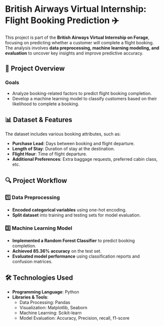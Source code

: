 # British Airways Virtual Internship: Flight Booking Prediction ✈️  

This project is part of the **British Airways Virtual Internship on Forage**, focusing on predicting whether a customer will complete a flight booking. The analysis involves **data preprocessing, machine learning modeling, and evaluation** to uncover key insights and improve predictive accuracy.  

## 📌 Project Overview  
### Goals  
- Analyze booking-related factors to predict flight booking completion.  
- Develop a machine learning model to classify customers based on their likelihood to complete a booking.   

## 📊 Dataset & Features  
The dataset includes various booking attributes, such as:  
- **Purchase Lead**: Days between booking and flight departure.  
- **Length of Stay**: Duration of stay at the destination.  
- **Flight Hour**: Time of flight departure.  
- **Additional Preferences**: Extra baggage requests, preferred cabin class, etc.  

## 🔍 Project Workflow  
### 1️⃣ Data Preprocessing  
- **Encoded categorical variables** using one-hot encoding.  
- **Split dataset** into training and testing sets for model evaluation.  


### 3️⃣ Machine Learning Model  
- **Implemented a Random Forest Classifier** to predict booking completion.  
- **Achieved 85.36% accuracy** on the test set.  
- **Evaluated model performance** using classification reports and confusion matrices.  


## 🛠 Technologies Used  
- **Programming Language**: Python  
- **Libraries & Tools**:  
  - Data Processing: Pandas
  - Visualization: Matplotlib, Seaborn  
  - Machine Learning: Scikit-learn  
  - Model Evaluation: Accuracy, Precision, recall, f1-score 
